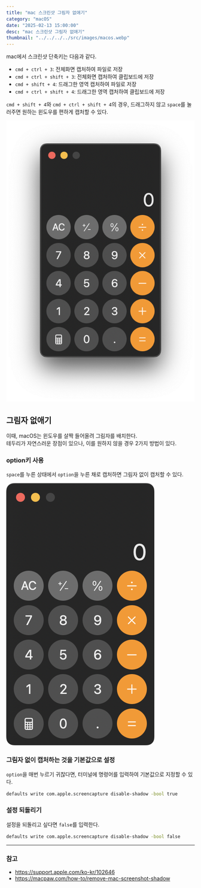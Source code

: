 ```yaml
---
title: "mac 스크린샷 그림자 없애기"
category: "macOS"
date: "2025-02-13 15:00:00"
desc: "mac 스크린샷 그림자 없애기"
thumbnail: "../../../../src/images/macos.webp"
---
```


mac에서 스크린샷 단축키는 다음과 같다.

- `cmd + ctrl + 3`: 전체화면 캡처하여 파일로 저장
- `cmd + ctrl + shift + 3`: 전체화면 캡처하여 클립보드에 저장
- `cmd + shift + 4`: 드래그한 영역 캡처하여 파일로 저장
- `cmd + ctrl + shift + 4`: 드래그한 영역 캡처하여 클립보드에 저장

`cmd + shift + 4`와 `cmd + ctrl + shift + 4`의 경우, 드래그하지 않고 `space`를 눌러주면 원하는 윈도우를 편하게 캡처할 수 있다.

![screenshot_shadow_01.png](screenshot_shadow_01.png)

## 그림자 없애기

이때, macOS는 윈도우를 살짝 들어올려 그림자를 배치한다.<br>
테두리가 자연스러운 장점이 있으나, 이를 원하지 않을 경우 2가지 방법이 있다.

### option키 사용

`space`를 누른 상태에서 `option`을 누른 채로 캡처하면 그림자 없이 캡처할 수 있다.

![screenshot_shadow_02.png](screenshot_shadow_02.png)

### 그림자 없이 캡처하는 것을 기본값으로 설정

`option`을 매번 누르기 귀찮다면, 터미널에 명령어를 입력하여 기본값으로 지정할 수 있다.

```bash
defaults write com.apple.screencapture disable-shadow -bool true
```

### 설정 되돌리기

설정을 되돌리고 싶다면 `false`를 입력한다.

```bash
defaults write com.apple.screencapture disable-shadow -bool false
```

---

### 참고

- https://support.apple.com/ko-kr/102646
- https://macpaw.com/how-to/remove-mac-screenshot-shadow

